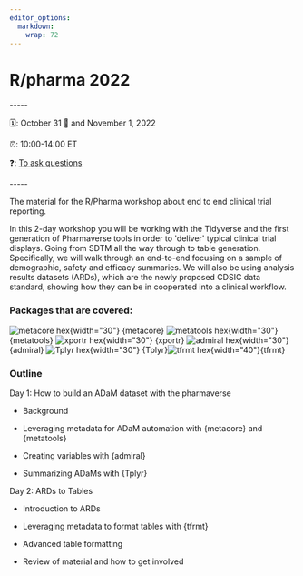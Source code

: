 ```yaml
---
editor_options: 
  markdown: 
    wrap: 72
---
```


# R/pharma 2022

\-\-\-\--

🗓️: October 31 🎃 and November 1, 2022

⏰: 10:00-14:00 ET

❓: [To ask questions](https://app.sli.do/event/83gAqCeoPVpeMyFoEVeDZG)

\-\-\-\--

The material for the R/Pharma workshop about end to end clinical trial
reporting.

In this 2-day workshop you will be working with the Tidyverse and the
first generation of Pharmaverse tools in order to \'deliver\' typical
clinical trial displays. Going from SDTM all the way through to table
generation. Specifically, we will walk through an end-to-end focusing on
a sample of demographic, safety and efficacy summaries. We will also be
using analysis results datasets (ARDs), which are the newly proposed
CDSIC data standard, showing how they can be in cooperated into a
clinical workflow.

### Packages that are covered: 

![metacore
hex](https://github.com/atorus-research/metacore/raw/main/man/figures/metacore.PNG){width="30"}
{metacore} ![metatools
hex](https://github.com/pharmaverse/metatools/raw/main/man/figures/metatools.png){width="30"}
{metatools} ![xportr
hex](https://github.com/atorus-research/xportr/raw/main/man/figures/logo.png){width="30"}
{xportr} ![admiral
hex](https://github.com/pharmaverse/admiral/raw/main/man/figures/logo.png){width="30"}
{admiral} ![Tplyr
hex](https://atorus-research.github.io/Tplyr/logo.png){width="30"}
{Tplyr}![tfrmt
hex](https://github.com/GSK-Biostatistics/tfrmt/raw/main/man/figures/tfrmt.png){width="40"}{tfrmt}

### Outline

Day 1: How to build an ADaM dataset with the pharmaverse

-   Background

-   Leveraging metadata for ADaM automation with {metacore} and
    {metatools}

-   Creating variables with {admiral}

-   Summarizing ADaMs with {Tplyr}

Day 2: ARDs to Tables

-   Introduction to ARDs

-   Leveraging metadata to format tables with {tfrmt}

-   Advanced table formatting

-   Review of material and how to get involved
